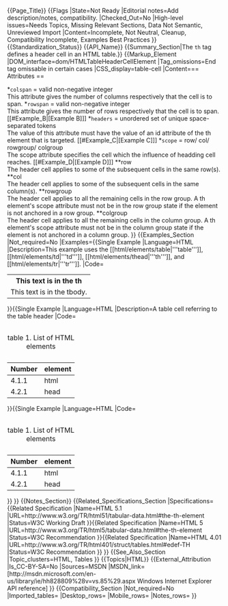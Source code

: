{{Page_Title}}
{{Flags
|State=Not Ready
|Editorial notes=Add description/notes, compatibility.
|Checked_Out=No
|High-level issues=Needs Topics, Missing Relevant Sections, Data Not Semantic, Unreviewed Import
|Content=Incomplete, Not Neutral, Cleanup, Compatibility Incomplete, Examples Best Practices
}}
{{Standardization_Status}}
{{API_Name}}
{{Summary_Section|The <code>th</code> tag defines a header cell in an HTML table.}}
{{Markup_Element
|DOM_interface=dom/HTMLTableHeaderCellElement
|Tag_omissions=End tag omissable in certain cases
|CSS_display=table-cell
|Content=== Attributes ==

*<code>colspan</code> = valid non-negative integer<br />This attribute gives the number of columns respectively that the cell is to span.
*<code>rowspan</code> = valid non-negative integer<br />This attribute gives the number of rows respectively that the cell is to span. [[#Example_B|[Example B]]]
*<code>headers</code> = unordered set of unique space-separated tokens<br />The value of this attribute must have the value of an id attribute of the th element that is targeted. [[#Example_C|[Example C]]]
*<code>scope</code> = row/ col/ rowgroup/ colgroup<br />The scope attribute specifies the cell which the influence of headding cell reaches. [[#Example_D|[Example D]]]
**row<br />The header cell applies to some of the subsequent cells in the same row(s).
**col<br />The header cell applies to some of the subsequent cells in the same column(s).
**rowgroup<br />The header cell applies to all the remaining cells in the row group. A th element's scope attribute must not be in the row group state if the element is not anchored in a row group.
**colgroup<br />The header cell applies to all the remaining cells in the column group. A th element's scope attribute must not be in the column group state if the element is not anchored in a column group.
}}
{{Examples_Section
|Not_required=No
|Examples={{Single Example
|Language=HTML
|Description=This example uses the [[html/elements/table|'''table''']], [[html/elements/td|'''td''']], [[html/elements/thead|'''th''']], and [[html/elements/tr|'''tr''']].
|Code=<nowiki><table>
    <tr>
      <th>
        This text is in the th
      </th>
    </tr>
    <tr>
      <td>
        This text is in the tbody.
      </td>
    </tr>
</table></nowiki>
}}{{Single Example
|Language=HTML
|Description=A table cell referring to the table header
|Code=<nowiki><table>
  <caption>
    <p>table 1. List of HTML elements</p>
  </caption>
  <thead>
    <tr>
      <th id="c1">Number</th>
      <th id="c2">element</th>
    </tr>
  </thead>
  <tbody>
    <tr>
      <td headers="c1">4.1.1</td>
      <td headers="c2">html</td>
    </tr>
    <tr>
      <td headers="c1">4.2.1</td>
      <td headers="c2">head</td>
    </tr>
  </tbody>
</table></nowiki>
}}{{Single Example
|Language=HTML
|Code=<nowiki><table>
  <caption>
    <p>table 1. List of HTML elements</p>
  </caption>
  <thead>
    <tr>
      <th scope="row">Number</th>
      <th scope="row">element</th>
    </tr>
  </thead>
  <tbody>
    <tr>
      <td>4.1.1</td>
      <td>html</td>
    </tr>
    <tr>
      <td>4.2.1</td>
      <td>head</td>
    </tr>
  </tbody>
</table></nowiki>
}}
}}
{{Notes_Section}}
{{Related_Specifications_Section
|Specifications={{Related Specification
|Name=HTML 5.1
|URL=http://www.w3.org/TR/html51/tabular-data.html#the-th-element
|Status=W3C Working Draft
}}{{Related Specification
|Name=HTML 5
|URL=http://www.w3.org/TR/html5/tabular-data.html#the-th-element
|Status=W3C Recommendation
}}{{Related Specification
|Name=HTML 4.01
|URL=http://www.w3.org/TR/html401/struct/tables.html#edef-TH
|Status=W3C Recommendation
}}
}}
{{See_Also_Section
|Topic_clusters=HTML, Tables
}}
{{Topics|HTML}}
{{External_Attribution
|Is_CC-BY-SA=No
|Sources=MSDN
|MSDN_link=[http://msdn.microsoft.com/en-us/library/ie/hh828809%28v=vs.85%29.aspx Windows Internet Explorer API reference]
}}
{{Compatibility_Section
|Not_required=No
|Imported_tables=
|Desktop_rows=
|Mobile_rows=
|Notes_rows=
}}